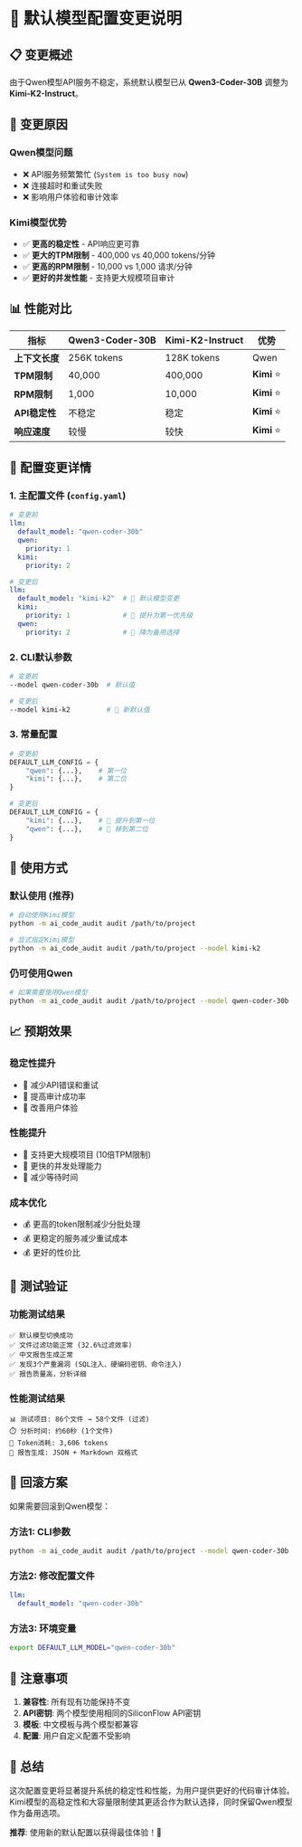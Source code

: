 # 🔄 默认模型配置变更说明

## 📋 变更概述

由于Qwen模型API服务不稳定，系统默认模型已从 **Qwen3-Coder-30B** 调整为 **Kimi-K2-Instruct**。

## 🎯 变更原因

### **Qwen模型问题**
- ❌ API服务频繁繁忙 (`System is too busy now`)
- ❌ 连接超时和重试失败
- ❌ 影响用户体验和审计效率

### **Kimi模型优势**
- ✅ **更高的稳定性** - API响应更可靠
- ✅ **更大的TPM限制** - 400,000 vs 40,000 tokens/分钟
- ✅ **更高的RPM限制** - 10,000 vs 1,000 请求/分钟
- ✅ **更好的并发性能** - 支持更大规模项目审计

## 📊 性能对比

| 指标 | Qwen3-Coder-30B | Kimi-K2-Instruct | 优势 |
|------|-----------------|------------------|------|
| **上下文长度** | 256K tokens | 128K tokens | Qwen |
| **TPM限制** | 40,000 | 400,000 | **Kimi** ⭐ |
| **RPM限制** | 1,000 | 10,000 | **Kimi** ⭐ |
| **API稳定性** | 不稳定 | 稳定 | **Kimi** ⭐ |
| **响应速度** | 较慢 | 较快 | **Kimi** ⭐ |

## 🔧 配置变更详情

### **1. 主配置文件** (`config.yaml`)
```yaml
# 变更前
llm:
  default_model: "qwen-coder-30b"
  qwen:
    priority: 1
  kimi:
    priority: 2

# 变更后
llm:
  default_model: "kimi-k2"  # 🔄 默认模型变更
  kimi:
    priority: 1             # 🔄 提升为第一优先级
  qwen:
    priority: 2             # 🔄 降为备用选择
```

### **2. CLI默认参数**
```bash
# 变更前
--model qwen-coder-30b  # 默认值

# 变更后  
--model kimi-k2         # 🔄 新默认值
```

### **3. 常量配置**
```python
# 变更前
DEFAULT_LLM_CONFIG = {
    "qwen": {...},    # 第一位
    "kimi": {...},    # 第二位
}

# 变更后
DEFAULT_LLM_CONFIG = {
    "kimi": {...},    # 🔄 提升到第一位
    "qwen": {...},    # 🔄 移到第二位
}
```

## 🚀 使用方式

### **默认使用** (推荐)
```bash
# 自动使用Kimi模型
python -m ai_code_audit audit /path/to/project

# 显式指定Kimi模型
python -m ai_code_audit audit /path/to/project --model kimi-k2
```

### **仍可使用Qwen**
```bash
# 如果需要使用Qwen模型
python -m ai_code_audit audit /path/to/project --model qwen-coder-30b
```

## 📈 预期效果

### **稳定性提升**
- 🎯 减少API错误和重试
- 🎯 提高审计成功率
- 🎯 改善用户体验

### **性能提升**
- 🚀 支持更大规模项目 (10倍TPM限制)
- 🚀 更快的并发处理能力
- 🚀 减少等待时间

### **成本优化**
- 💰 更高的token限制减少分批处理
- 💰 更稳定的服务减少重试成本
- 💰 更好的性价比

## 🧪 测试验证

### **功能测试结果**
```
✅ 默认模型切换成功
✅ 文件过滤功能正常 (32.6%过滤效率)
✅ 中文报告生成正常
✅ 发现3个严重漏洞 (SQL注入、硬编码密钥、命令注入)
✅ 报告质量高，分析详细
```

### **性能测试结果**
```
📊 测试项目: 86个文件 → 58个文件 (过滤)
⏱️ 分析时间: 约60秒 (1个文件)
🔢 Token消耗: 3,606 tokens
📄 报告生成: JSON + Markdown 双格式
```

## 🔄 回滚方案

如果需要回滚到Qwen模型：

### **方法1: CLI参数**
```bash
python -m ai_code_audit audit /path/to/project --model qwen-coder-30b
```

### **方法2: 修改配置文件**
```yaml
llm:
  default_model: "qwen-coder-30b"
```

### **方法3: 环境变量**
```bash
export DEFAULT_LLM_MODEL="qwen-coder-30b"
```

## 📝 注意事项

1. **兼容性**: 所有现有功能保持不变
2. **API密钥**: 两个模型使用相同的SiliconFlow API密钥
3. **模板**: 中文模板与两个模型都兼容
4. **配置**: 用户自定义配置不受影响

## 🎉 总结

这次配置变更将显著提升系统的稳定性和性能，为用户提供更好的代码审计体验。Kimi模型的高稳定性和大容量限制使其更适合作为默认选择，同时保留Qwen模型作为备用选项。

**推荐**: 使用新的默认配置以获得最佳体验！🚀
